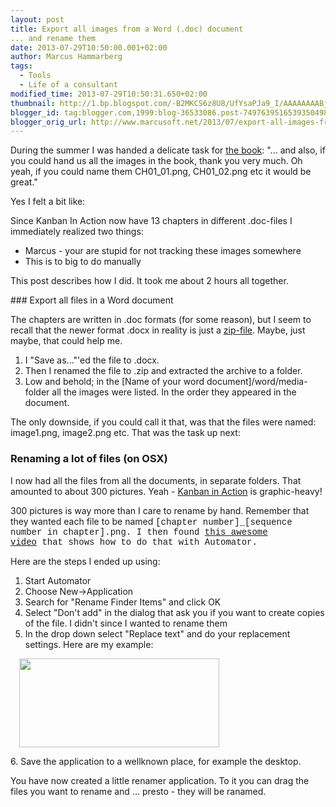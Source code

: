 ```yaml
---
layout: post
title: Export all images from a Word (.doc) document
... and rename them
date: 2013-07-29T10:50:00.001+02:00
author: Marcus Hammarberg
tags:
  - Tools
  - Life of a consultant
modified_time: 2013-07-29T10:50:31.650+02:00
thumbnail: http://1.bp.blogspot.com/-B2MKCS6z8U8/UfYsaPJa9_I/AAAAAAAABjs/0WLSFog_0ig/s72-c/Screen+Shot+2013-07-29+at+10.48.11+.png
blogger_id: tag:blogger.com,1999:blog-36533086.post-7497639516539350498
blogger_orig_url: http://www.marcusoft.net/2013/07/export-all-images-from-word-doc.html
---
```



<div dir="ltr" style="text-align: left;" trbidi="on">

During the summer I was handed a delicate task for
<a href="http://bit.ly/theKanbanBook" target="_blank">the book</a>: "...
and also, if you could hand us all the images in the book, thank you
very much. Oh yeah, if you could name them CH01_01.png, CH01_02.png etc
it would be great."

<div>
</div>

<div>

Yes I felt a bit like:

</div>

<div class="separator" style="clear: both; text-align: center;">

</div>

<div>

<div>
</div>

<div>

Since Kanban In Action now have 13 chapters in different .doc-files I
immediately realized two things:

</div>

<div>

-   Marcus - your are stupid for not tracking these images somewhere
-   This is to big to do manually

<div>

This post describes how I did. It took me about 2 hours all together.

</div>

<div>
### Export all files in a Word document

</div>

<div>

The chapters are written in .doc formats (for some reason), but I seem
to recall that the newer format .docx in reality is just a
<a href="http://en.wikipedia.org/wiki/Zip_(file_format)"
target="_blank">zip-file</a>. Maybe, just maybe, that could help me. 

</div>

<div>

1.  I "Save as..."'ed the file to .docx.
2.  Then I renamed the file to .zip and extracted the archive to a
    folder. 
3.  Low and behold; in the \[Name of your word
    document\]/word/media-folder all the images were listed. In the
    order they appeared in the document. 

<div>

The only downside, if you could call it that, was that the files were
named: image1.png, image2.png etc. That was the task up next:

</div>

</div>

### Renaming a lot of files (on OSX)

<div>

I now had all the files from all the documents, in separate folders.
That amounted to about 300 pictures. Yeah -
<a href="http://bit.ly/theKanbanBook" target="_blank">Kanban in
Action</a> is graphic-heavy!

</div>

<div>
</div>

<div>

300 pictures is way more than I care to rename by hand. Remember that
they wanted each file to be named <span
style="font-family: Courier New, Courier, monospace;">\[chapter
number\]\_\[sequence number in chapter\].png. <span
style="font-family: inherit;">I then found <a
href="http://answers.oreilly.com/topic/2619-renaming-multiple-files-in-mac-os-x/"
target="_blank">this awesome video</a> that shows how to do that with
Automator. 

</div>

<div>

<span style="font-family: inherit;">


</div>

<div>

<span style="font-family: inherit;">Here are the steps I ended up
using:

</div>

<div>

1.  Start Automator
2.  Choose New-\>Application
3.  Search for "Rename Finder Items" and click OK
4.  Select "Don't add" in the dialog that ask you if you want to create
    copies of the file. I didn't since I wanted to rename them
5.  In the drop down select "Replace text" and do your replacement
    settings. Here are my example:
    <div class="separator" style="clear: both; text-align: center;">
   <a
    href="http://1.bp.blogspot.com/-B2MKCS6z8U8/UfYsaPJa9_I/AAAAAAAABjs/0WLSFog_0ig/s1600/Screen+Shot+2013-07-29+at+10.48.11+.png"
    data-imageanchor="1" style="margin-left: 1em; margin-right: 1em;"><img
    src="http://1.bp.blogspot.com/-B2MKCS6z8U8/UfYsaPJa9_I/AAAAAAAABjs/0WLSFog_0ig/s320/Screen+Shot+2013-07-29+at+10.48.11+.png"
    data-border="0" width="320" height="142" /></a>
   </div>
6.  Save the application to a wellknown place, for example the desktop.

<div>

You have now created a little renamer application. To it you can drag
the files you want to rename and ... presto - they will be ranamed. 

</div>

</div>

<div>

<span style="font-family: inherit;">


</div>

</div>

</div>

</div>
